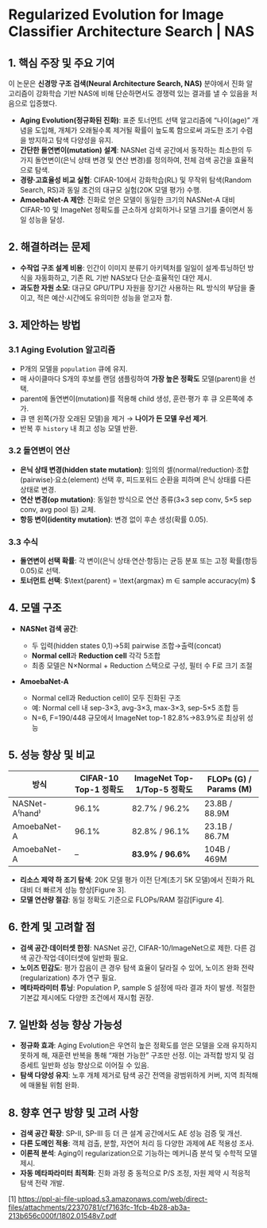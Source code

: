 # Regularized Evolution for Image Classifier Architecture Search | NAS

## 1. 핵심 주장 및 주요 기여  
이 논문은 **신경망 구조 검색(Neural Architecture Search, NAS)** 분야에서 진화 알고리즘이 강화학습 기반 NAS에 비해 단순하면서도 경쟁력 있는 결과를 낼 수 있음을 처음으로 입증했다.  
- **Aging Evolution(정규화된 진화)**: 표준 토너먼트 선택 알고리즘에 “나이(age)” 개념을 도입해, 개체가 오래될수록 제거될 확률이 높도록 함으로써 과도한 조기 수렴을 방지하고 탐색 다양성을 유지.  
- **간단한 돌연변이(mutation) 설계**: NASNet 검색 공간에서 동작하는 최소한의 두 가지 돌연변이(은닉 상태 변경 및 연산 변경)를 정의하여, 전체 검색 공간을 효율적으로 탐색.  
- **경량·고효율성 비교 실험**: CIFAR-10에서 강화학습(RL) 및 무작위 탐색(Random Search, RS)과 동일 조건의 대규모 실험(20K 모델 평가) 수행.  
- **AmoebaNet-A 제안**: 진화로 얻은 모델이 동일한 크기의 NASNet-A 대비 CIFAR-10 및 ImageNet 정확도를 근소하게 상회하거나 모델 크기를 줄이면서 동일 성능을 달성.

## 2. 해결하려는 문제  
- **수작업 구조 설계 비용**: 인간이 이미지 분류기 아키텍처를 일일이 설계·튜닝하던 방식을 자동화하고, 기존 RL 기반 NAS보다 단순·효율적인 대안 제시.  
- **과도한 자원 소모**: 대규모 GPU/TPU 자원을 장기간 사용하는 RL 방식의 부담을 줄이고, 적은 예산·시간에도 유의미한 성능을 얻고자 함.

## 3. 제안하는 방법  
### 3.1 Aging Evolution 알고리즘  
- P개의 모델을 `population` 큐에 유지.  
- 매 사이클마다 S개의 후보를 랜덤 샘플링하여 **가장 높은 정확도** 모델(parent)을 선택.  
- parent에 돌연변이(mutation)를 적용해 child 생성, 훈련·평가 후 큐 오른쪽에 추가.  
- 큐 맨 왼쪽(가장 오래된 모델)을 제거 → **나이가 든 모델 우선 제거**.  
- 반복 후 `history` 내 최고 성능 모델 반환.

### 3.2 돌연변이 연산  
- **은닉 상태 변경(hidden state mutation)**: 임의의 셀(normal/reduction)·조합(pairwise)·요소(element) 선택 후, 피드포워드 순환을 피하며 은닉 상태를 다른 상태로 변경.  
- **연산 변경(op mutation)**: 동일한 방식으로 연산 종류(3×3 sep conv, 5×5 sep conv, avg pool 등) 교체.  
- **항등 변이(identity mutation)**: 변경 없이 후손 생성(확률 0.05).

### 3.3 수식  
- **돌연변이 선택 확률**: 각 변이(은닉 상태·연산·항등)는 균등 분포 또는 고정 확률(항등 0.05)로 선택.  
- **토너먼트 선택**: $\text{parent} = \text{argmax} m ∈ sample accuracy(m) $ 

## 4. 모델 구조  
- **NASNet 검색 공간**:  
  - 두 입력(hidden states 0,1)→5회 pairwise 조합→출력(concat)  
  - **Normal cell**과 **Reduction cell** 각각 5조합  
  - 최종 모델은 N×Normal + Reduction 스택으로 구성, 필터 수 F로 크기 조절  

- **AmoebaNet-A**  
  - Normal cell과 Reduction cell이 모두 진화된 구조  
  - 예: Normal cell 내 sep-3×3, avg-3×3, max-3×3, sep-5×5 조합 등  
  - N=6, F=190/448 규모에서 ImageNet top-1 82.8%→83.9%로 최상위 성능  

## 5. 성능 향상 및 비교  
| 방식        | CIFAR-10 Top-1 정확도 | ImageNet Top-1/Top-5 정확도 | FLOPs (G) / Params (M) |
|------------|----------------------|------------------------------|------------------------|
| NASNet-A⁽hand⁾ | 96.1%               | 82.7% / 96.2%               | 23.8B / 88.9M         |
| AmoebaNet-A  | 96.1%               | 82.8% / 96.1%               | 23.1B / 86.7M         |
| AmoebaNet-A  | –                   | **83.9% / 96.6%**           | 104B / 469M           |

- **리소스 제약 하 조기 탐색**: 20K 모델 평가 이전 단계(초기 5K 모델)에서 진화가 RL 대비 더 빠르게 성능 향상[Figure 3].  
- **모델 연산량 절감**: 동일 정확도 기준으로 FLOPs/RAM 절감[Figure 4].  

## 6. 한계 및 고려할 점  
- **검색 공간·데이터셋 한정**: NASNet 공간, CIFAR-10/ImageNet으로 제한. 다른 검색 공간·작업·데이터셋에 일반화 필요.  
- **노이즈 민감도**: 평가 잡음이 큰 경우 탐색 효율이 달라질 수 있어, 노이즈 완화 전략(regularization) 추가 연구 필요.  
- **메타파라미터 튜닝**: Population P, sample S 설정에 따라 결과 차이 발생. 적절한 기본값 제시에도 다양한 조건에서 재시험 권장.  

## 7. 일반화 성능 향상 가능성  
- **정규화 효과**: Aging Evolution은 우연히 높은 정확도를 얻은 모델을 오래 유지하지 못하게 해, 재훈련 반복을 통해 “재현 가능한” 구조만 선정. 이는 과적합 방지 및 검증세트 일반화 성능 향상으로 이어질 수 있음.  
- **탐색 다양성 유지**: 노후 개체 제거로 탐색 공간 전역을 광범위하게 커버, 지역 최적해에 매몰될 위험 완화.  

## 8. 향후 연구 방향 및 고려 사항  
- **검색 공간 확장**: SP-II, SP-III 등 더 큰 설계 공간에서도 AE 성능 검증 및 개선.  
- **다른 도메인 적용**: 객체 검출, 분할, 자연어 처리 등 다양한 과제에 AE 적용성 조사.  
- **이론적 분석**: Aging이 regularization으로 기능하는 메커니즘 분석 및 수학적 모델 제시.  
- **자동 메타파라미터 최적화**: 진화 과정 중 동적으로 P/S 조정, 자원 제약 시 적응적 탐색 전략 개발.

[1] https://ppl-ai-file-upload.s3.amazonaws.com/web/direct-files/attachments/22370781/cf7163fc-1fcb-4b28-ab3a-213b656c000f/1802.01548v7.pdf
